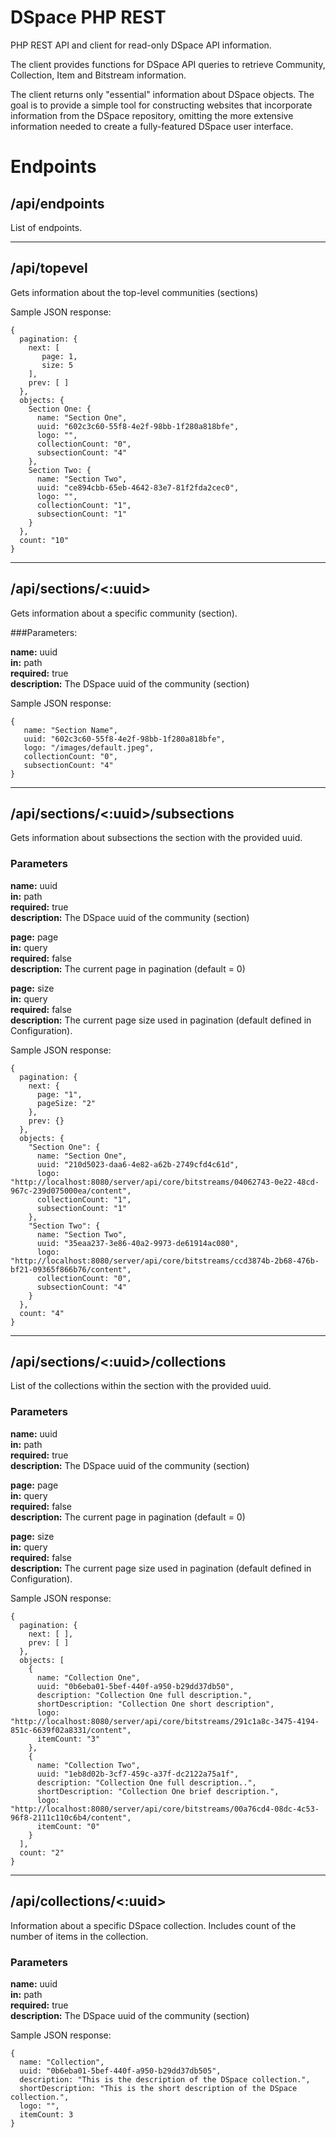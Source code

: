 # DSpace PHP REST
PHP REST API and client for read-only DSpace API information.

The client provides functions for DSpace API queries to retrieve Community, Collection, Item and Bitstream information.

The client returns only "essential" information about DSpace objects. The goal is to provide a simple tool for 
constructing websites that incorporate information from the DSpace repository, omitting the more extensive 
information needed to create a fully-featured DSpace user interface. 

# Endpoints

## /api/endpoints

List of endpoints.

___

## /api/topevel

Gets information about the top-level communities (sections)

Sample JSON response:

```agsl
{
  pagination: {
    next: [
       page: 1,
       size: 5
    ],
    prev: [ ]
  },
  objects: {
    Section One: {
      name: "Section One",
      uuid: "602c3c60-55f8-4e2f-98bb-1f280a818bfe",
      logo: "",
      collectionCount: "0",
      subsectionCount: "4"
    },
    Section Two: {
      name: "Section Two",
      uuid: "ce894cbb-65eb-4642-83e7-81f2fda2cec0",
      logo: "",
      collectionCount: "1",
      subsectionCount: "1"
    }
  },
  count: "10"
}
```

___

## /api/sections/<:uuid>

Gets information about a specific community (section).

###Parameters:

**name:** uuid<br>
**in:** path<br>
**required:** true<br>
**description:** The DSpace uuid of the community (section)

Sample JSON response:

```
{
   name: "Section Name",
   uuid: "602c3c60-55f8-4e2f-98bb-1f280a818bfe",
   logo: "/images/default.jpeg",
   collectionCount: "0",
   subsectionCount: "4"
}
```

___


## /api/sections/<:uuid>/subsections

Gets information about subsections the section with the provided uuid.

### Parameters

**name:** uuid<br>
**in:** path<br>
**required:** true<br>
**description:** The DSpace uuid of the community (section)

**page:** page<br>
**in:** query<br>
**required:** false<br>
**description:** The current page in pagination (default = 0)

**page:** size<br>
**in:** query<br>
**required:** false<br>
**description:** The current page size used in pagination (default defined in Configuration).

Sample JSON response:

```
{
  pagination: {
    next: {
      page: "1",
      pageSize: "2"
    },
    prev: {}
  },
  objects: {
    "Section One": {
      name: "Section One",
      uuid: "210d5023-daa6-4e82-a62b-2749cfd4c61d",
      logo: "http://localhost:8080/server/api/core/bitstreams/04062743-0e22-48cd-967c-239d075000ea/content",
      collectionCount: "1",
      subsectionCount: "1"
    },
    "Section Two": {
      name: "Section Two",
      uuid: "35eaa237-3e86-40a2-9973-de61914ac080",
      logo: "http://localhost:8080/server/api/core/bitstreams/ccd3874b-2b68-476b-bf21-09365f866b76/content",
      collectionCount: "0",
      subsectionCount: "4"
    } 
  },
  count: "4"
}
```

___


## /api/sections/<:uuid>/collections

List of the collections within the section with the provided uuid.

### Parameters

**name:** uuid<br>
**in:** path<br>
**required:** true<br>
**description:** The DSpace uuid of the community (section)

**page:** page<br>
**in:** query<br>
**required:** false<br>
**description:** The current page in pagination (default = 0)

**page:** size<br>
**in:** query<br>
**required:** false<br>
**description:** The current page size used in pagination (default defined in Configuration).

Sample JSON response:

```
{
  pagination: {
    next: [ ],
    prev: [ ]
  },
  objects: [
    {
      name: "Collection One",
      uuid: "0b6eba01-5bef-440f-a950-b29dd37db50",
      description: "Collection One full description.",
      shortDescription: "Collection One short description",
      logo: "http://localhost:8080/server/api/core/bitstreams/291c1a8c-3475-4194-851c-6639f02a8331/content",
      itemCount: "3"
    },
    {
      name: "Collection Two",
      uuid: "1eb8d02b-3cf7-459c-a37f-dc2122a75a1f",
      description: "Collection One full description..",
      shortDescription: "Collection One brief description.",
      logo: "http://localhost:8080/server/api/core/bitstreams/00a76cd4-08dc-4c53-96f8-2111c110c6b4/content", 
      itemCount: "0"
    }
  ],
  count: "2"
}
```

___

## /api/collections/<:uuid>

Information about a specific DSpace collection. Includes count of the 
number of items in the collection.

### Parameters

**name:** uuid<br>
**in:** path<br>
**required:** true<br>
**description:** The DSpace uuid of the community (section)

Sample JSON response:

```
{
  name: "Collection",
  uuid: "0b6eba01-5bef-440f-a950-b29dd37db505",
  description: "This is the description of the DSpace collection.",
  shortDescription: "This is the short description of the DSpace collection.",
  logo: "",
  itemCount: 3
}
```

